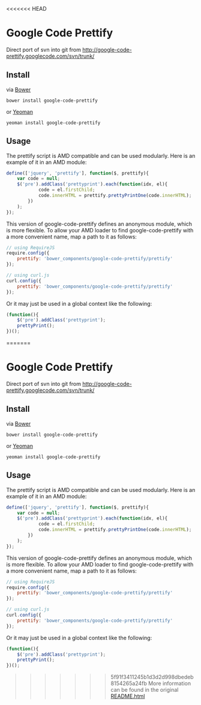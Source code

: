 <<<<<<< HEAD
# Google Code Prettify

Direct port of svn into git from http://google-code-prettify.googlecode.com/svn/trunk/

## Install

via [Bower](http://twitter.github.com/bower/)

	bower install google-code-prettify

or [Yeoman](http://yeoman.io/)

	yeoman install google-code-prettify


## Usage

The prettify script is AMD compatible and can be used modularly. Here is an example of it in an AMD module:

```javascript
define(['jquery', 'prettify'], function($, prettify){
	var code = null;
	$('pre').addClass('prettyprint').each(function(idx, el){
			code = el.firstChild;
			code.innerHTML = prettify.prettyPrintOne(code.innerHTML);
		})
	);
});
```

This version of google-code-prettify defines an anonymous module, which is more flexible.  To allow your AMD loader to find google-code-prettify with a more convenient name, map a path to it as follows:

```js
// using RequireJS
require.config({
	prettify: 'bower_components/google-code-prettify/prettify'
});

// using curl.js
curl.config({
	prettify: 'bower_components/google-code-prettify/prettify'
});
```

Or it may just be used in a global context like the following:

```javascript
(function(){
	$('pre').addClass('prettyprint');
	prettyPrint();
})();
```

=======
# Google Code Prettify

Direct port of svn into git from http://google-code-prettify.googlecode.com/svn/trunk/

## Install

via [Bower](http://twitter.github.com/bower/)

	bower install google-code-prettify

or [Yeoman](http://yeoman.io/)

	yeoman install google-code-prettify


## Usage

The prettify script is AMD compatible and can be used modularly. Here is an example of it in an AMD module:

```javascript
define(['jquery', 'prettify'], function($, prettify){
	var code = null;
	$('pre').addClass('prettyprint').each(function(idx, el){
			code = el.firstChild;
			code.innerHTML = prettify.prettyPrintOne(code.innerHTML);
		})
	);
});
```

This version of google-code-prettify defines an anonymous module, which is more flexible.  To allow your AMD loader to find google-code-prettify with a more convenient name, map a path to it as follows:

```js
// using RequireJS
require.config({
	prettify: 'bower_components/google-code-prettify/prettify'
});

// using curl.js
curl.config({
	prettify: 'bower_components/google-code-prettify/prettify'
});
```

Or it may just be used in a global context like the following:

```javascript
(function(){
	$('pre').addClass('prettyprint');
	prettyPrint();
})();
```

>>>>>>> 5f91f3411245b1d3d2d998dbedeb8154265a24fb
More information can be found in the original [README.html](http://google-code-prettify.googlecode.com/svn/trunk/README.html)